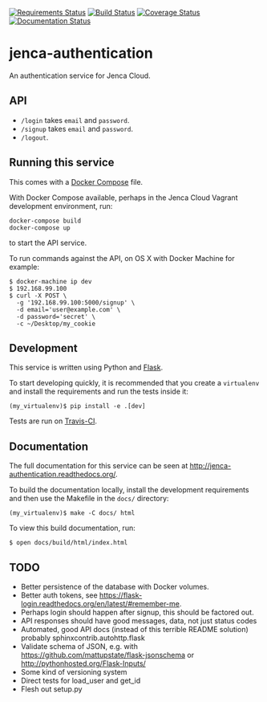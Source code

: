 [![Requirements Status](https://requires.io/github/jenca-cloud/jenca-authentication/requirements.svg?branch=master)](https://requires.io/github/jenca-cloud/jenca-authentication/requirements/?branch=master) [![Build Status](https://travis-ci.org/jenca-cloud/jenca-authentication.svg?branch=master)](https://travis-ci.org/jenca-cloud/jenca-authentication) [![Coverage Status](https://coveralls.io/repos/jenca-cloud/jenca-authentication/badge.svg?branch=master&service=github)](https://coveralls.io/github/jenca-cloud/jenca-authentication?branch=master) [![Documentation Status](https://readthedocs.org/projects/jenca-authentication/badge/?version=latest)](http://jenca-authentication.readthedocs.org/en/latest/?badge=latest)

# jenca-authentication

An authentication service for Jenca Cloud.

## API

* `/login` takes `email` and `password`.
* `/signup` takes `email` and `password`.
* `/logout`.


## Running this service

This comes with a [Docker Compose](https://docs.docker.com/compose/) file. 

With Docker Compose available, perhaps in the Jenca Cloud Vagrant development environment, run:

```
docker-compose build
docker-compose up
```

to start the API service.

To run commands against the API, on OS X with Docker Machine for example:

```
$ docker-machine ip dev
$ 192.168.99.100
$ curl -X POST \
  -g '192.168.99.100:5000/signup' \
  -d email='user@example.com' \
  -d password='secret' \
  -c ~/Desktop/my_cookie
```

## Development

This service is written using Python and [Flask](http://flask.pocoo.org).

To start developing quickly, it is recommended that you create a `virtualenv` and install the requirements and run the tests inside it:

```
(my_virtualenv)$ pip install -e .[dev]
```

Tests are run on [Travis-CI](https://travis-ci.org/jenca-cloud/jenca-authentication).


## Documentation

The full documentation for this service can be seen at http://jenca-authentication.readthedocs.org/.

To build the documentation locally, install the development requirements and then use the Makefile in the `docs/` directory:

```
(my_virtualenv)$ make -C docs/ html
```

To view this build documentation, run:

```
$ open docs/build/html/index.html
```

## TODO

* Better persistence of the database with Docker volumes.
* Better auth tokens, see https://flask-login.readthedocs.org/en/latest/#remember-me.
* Perhaps login should happen after signup, this should be factored out.
* API responses should have good messages, data, not just status codes
* Automated, good API docs (instead of this terrible README solution) probably sphinxcontrib.autohttp.flask
* Validate schema of JSON, e.g. with https://github.com/mattupstate/flask-jsonschema or http://pythonhosted.org/Flask-Inputs/
* Some kind of versioning system
* Direct tests for load_user and get_id
* Flesh out setup.py

